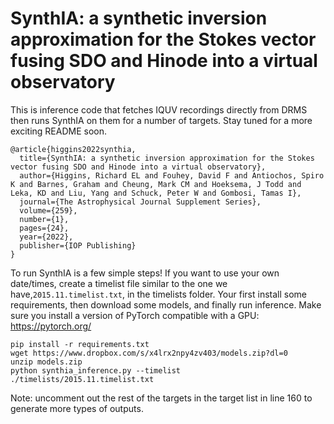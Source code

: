 # SynthIA: a synthetic inversion approximation for the Stokes vector fusing SDO and Hinode into a virtual observatory

This is inference code that fetches IQUV recordings directly from DRMS then runs SynthIA on them for a number of targets. Stay tuned for a more exciting README soon.

```
@article{higgins2022synthia,
  title={SynthIA: a synthetic inversion approximation for the Stokes vector fusing SDO and Hinode into a virtual observatory},
  author={Higgins, Richard EL and Fouhey, David F and Antiochos, Spiro K and Barnes, Graham and Cheung, Mark CM and Hoeksema, J Todd and Leka, KD and Liu, Yang and Schuck, Peter W and Gombosi, Tamas I},
  journal={The Astrophysical Journal Supplement Series},
  volume={259},
  number={1},
  pages={24},
  year={2022},
  publisher={IOP Publishing}
}
```

To run SynthIA is a few simple steps! If you want to use your own date/times, create a timelist file similar to the one we have,`2015.11.timelist.txt`, in the timelists folder. Your first install some requirements, then download some models, and finally run inference. Make sure you install a version of PyTorch compatible with a GPU: https://pytorch.org/

```
pip install -r requirements.txt
wget https://www.dropbox.com/s/x4lrx2npy4zv403/models.zip?dl=0
unzip models.zip
python synthia_inference.py --timelist ./timelists/2015.11.timelist.txt
```

Note: uncomment out the rest of the targets in the target list in line 160 to generate more types of outputs.
